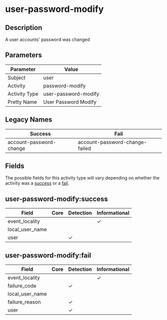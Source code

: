 user-password-modify
====================

Description
-----------
A user accounts' password was changed

Parameters
----------
| Parameter     | Value                |
| ------------- | -------------------- |
| Subject       | user                 |
| Activity      | password-modify      |
| Activity Type | user-password-modify |
| Pretty Name   | User Password Modify |

Legacy Names
------------
| Success                     | Fail                               |
| --------------------------- | ---------------------------------- |
| account-password-change<br> | account-password-change-failed<br> |

Fields
------

The possible fields for this activity type will vary depending on whether the activity was a [success](#user-password-modifysuccess) or a [fail](#user-password-modifyfail).


user-password-modify:success
----------------------------

| Field           | Core | Detection | Informational |
| --------------- | ---- | --------- | ------------- |
| event_locality  |      |           | &#10003;      |
| local_user_name |      |           |               |
| user            |      | &#10003;  |               |

user-password-modify:fail
-------------------------

| Field           | Core | Detection | Informational |
| --------------- | ---- | --------- | ------------- |
| event_locality  |      |           | &#10003;      |
| failure_code    |      | &#10003;  |               |
| local_user_name |      |           |               |
| failure_reason  |      | &#10003;  |               |
| user            |      | &#10003;  |               |